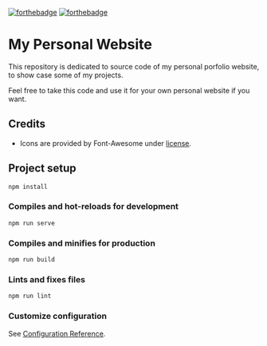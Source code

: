 [![forthebadge](https://forthebadge.com/images/badges/made-with-vue.svg)](https://forthebadge.com)
[![forthebadge](https://forthebadge.com/images/badges/open-source.svg)](https://forthebadge.com)

# My Personal Website

This repository is dedicated to source code of my personal porfolio website, to show case some of my projects.

Feel free to take this code and use it for your own personal website if you want.

## Credits
* Icons are provided by Font-Awesome under [license](https://fontawesome.com/license/free).      

## Project setup
```
npm install
```

### Compiles and hot-reloads for development
```
npm run serve
```

### Compiles and minifies for production
```
npm run build
```

### Lints and fixes files
```
npm run lint
```

### Customize configuration
See [Configuration Reference](https://cli.vuejs.org/config/).

